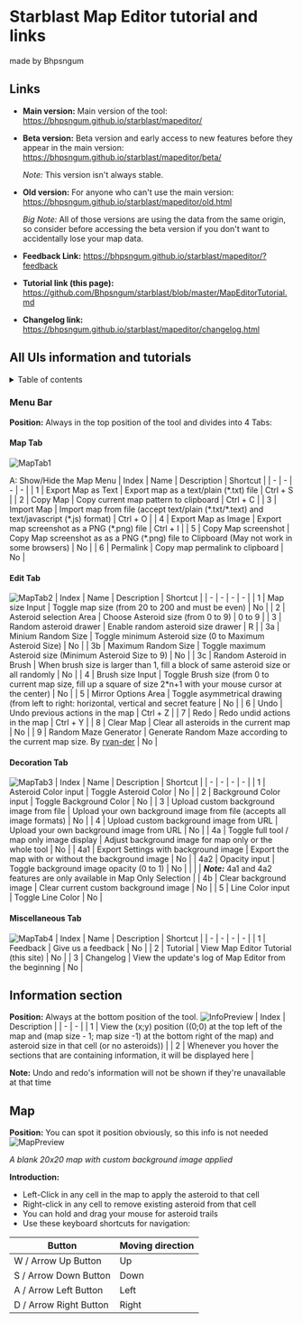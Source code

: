 # Starblast Map Editor tutorial and links
made by Bhpsngum

## Links
* **Main version:** Main version of the tool: https://bhpsngum.github.io/starblast/mapeditor/
* **Beta version:** Beta version and early access to new features before they appear in the main version: https://bhpsngum.github.io/starblast/mapeditor/beta/

  *Note:* This version isn't always stable.
* **Old version:** For anyone who can't use the main version: https://bhpsngum.github.io/starblast/mapeditor/old.html

  *Big Note:* All of those versions are using the data from the same origin, so consider before accessing the beta version if you don't want to accidentally lose your map data.
* **Feedback Link:** https://bhpsngum.github.io/starblast/mapeditor/?feedback
* **Tutorial link (this page):** https://github.com/Bhpsngum/starblast/blob/master/MapEditorTutorial.md
* **Changelog link:** https://bhpsngum.github.io/starblast/mapeditor/changelog.html
## All UIs information and tutorials

<details>
  <summary markdown="span">Table of contents</summary>
  
  <details>
 <summary markdown="span">Menu Bar</summary>
 
   **[Menu Bar](#menu-bar)**
 
   * **[Map Tab](#map-tab)**
    
   * **[Edit Tab](#edit-tab)**
   
   * **[Decoration Tab](#decoration-tab)**
   
   * **[Miscellaneous Tab](#miscellaneous-tab)**
   
  </details>
  
  **[Information section](#information-section)**
   
  **[Map](#map)**
  
</details>

### Menu Bar
**Position:** Always in the top position of the tool and divides into 4 Tabs:
#### Map Tab
![MapTab1](https://raw.githubusercontent.com/Bhpsngum/img-src/master/MEMenu0.png)

A: Show/Hide the Map Menu
| Index | Name | Description | Shortcut |
| - | - | - | - |
| 1 | Export Map as Text | Export map as a text/plain (\*.txt) file | Ctrl + S |
| 2 | Copy Map | Copy current map pattern to clipboard | Ctrl + C |
| 3 | Import Map | Import map from file (accept text/plain (\*.txt/\*.text) and text/javascript (\*.js) format) | Ctrl + O |
| 4 | Export Map as Image | Export map screenshot as a PNG (\*.png) file | Ctrl + I |
| 5 | Copy Map screenshot | Copy Map screenshot as as a PNG (\*.png) file to Clipboard (May not work in some browsers) | No |
| 6 | Permalink | Copy map permalink to clipboard | No |
#### Edit Tab
![MapTab2](https://raw.githubusercontent.com/Bhpsngum/img-src/master/MEMenu1.png)
| Index | Name | Description | Shortcut |
| - | - | - | - |
| 1 | Map size Input | Toggle map size (from 20 to 200 and must be even) | No |
| 2 | Asteroid selection Area | Choose Asteroid size (from 0 to 9) | 0 to 9 |
| 3 | Random asteroid drawer | Enable random asteroid size drawer | R |
| 3a | Minium Random Size | Toggle minimum Asteroid size (0 to Maximum Asteroid Size) | No |
| 3b | Maximum Random Size | Toggle maximum Asteroid size (Minimum Asteroid Size to 9) | No |
| 3c | Random Asteroid in Brush | When brush size is larger than 1, fill a block of same asteroid size or all randomly | No |
| 4 | Brush size Input | Toggle Brush size (from 0 to current map size, fill up a square of size 2\*n+1 with your mouse cursor at the center) | No |
| 5 | Mirror Options Area | Toggle asymmetrical drawing (from left to right: horizontal, vertical and secret feature | No |
| 6 | Undo | Undo previous actions in the map | Ctrl + Z |
| 7 | Redo | Redo undid actions in the map | Ctrl + Y |
| 8 | Clear Map | Clear all asteroids in the current map | No |
| 9 | Random Maze Generator | Generate Random Maze according to the current map size. By [rvan-der](https://github.com/rvan-der) | No |
#### Decoration Tab
![MapTab3](https://raw.githubusercontent.com/Bhpsngum/img-src/master/MEMenu2.png)
| Index | Name | Description | Shortcut |
| - | - | - | - |
| 1 | Asteroid Color input | Toggle Asteroid Color | No |
| 2 | Background Color input | Toggle Background Color | No |
| 3 | Upload custom background image from file | Upload your own background image from file (accepts all image formats) | No |
| 4 | Upload custom background image from URL | Upload your own background image from URL | No |
| 4a | Toggle full tool / map only image display | Adjust background image for map only or the whole tool | No |
| 4a1 | Export Settings with background image | Export the map with or without the background image | No |
| 4a2 | Opacity input | Toggle background image opacity (0 to 1) | No |
| | | ***Note:*** 4a1 and 4a2 features are only available in Map Only Selection |
| 4b | Clear background image | Clear current custom background image | No |
| 5 | Line Color input | Toggle Line Color | No |
#### Miscellaneous Tab
![MapTab4](https://raw.githubusercontent.com/Bhpsngum/img-src/master/MEMenu3.png)
| Index | Name | Description | Shortcut |
| - | - | - | - |
| 1 | Feedback | Give us a feedback | No |
| 2 | Tutorial | View Map Editor Tutorial (this site) | No |
| 3 | Changelog | View the update's log of Map Editor from the beginning | No |
## Information section
**Position:** Always at the bottom position of the tool.
![InfoPreview](https://raw.githubusercontent.com/Bhpsngum/img-src/master/MEInfo.png)
| Index | Description |
| - | - |
| 1 | View the (x;y) position ((0;0) at the top left of the map and (map size - 1; map size -1) at the bottom right of the map) and asteroid size in that cell (or no asteroids)) |
| 2 | Whenever you hover the sections that are containing information, it will be displayed here |

**Note:** Undo and redo's information will not be shown if they're unavailable at that time
## Map
**Position:** You can spot it position obviously, so this info is not needed
![MapPreview](https://raw.githubusercontent.com/Bhpsngum/img-src/master/MEMap.png)

*A blank 20x20 map with custom background image applied*

**Introduction:**
* Left-Click in any cell in the map to apply the asteroid to that cell
* Right-click in any cell to remove existing asteroid from that cell
* You can hold and drag your mouse for asteroid trails
* Use these keyboard shortcuts for navigation:

| Button | Moving direction |
| - | - |
| W / Arrow Up Button | Up |
| S / Arrow Down Button | Down |
| A / Arrow Left Button | Left |
| D / Arrow Right Button | Right |
